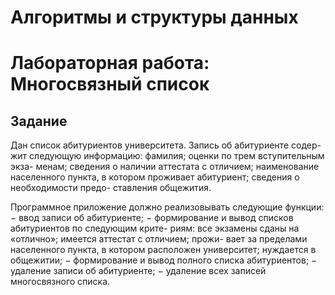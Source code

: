 # Алгоритмы и структуры данных

# Лабораторная работа: Многосвязный список

## Задание
Дан список абитуриентов университета. Запись об абитуриенте содер-
жит следующую информацию: фамилия; оценки по трем вступительным экза-
менам; сведения о наличии аттестата с отличием; наименование населенного
пункта, в котором проживает абитуриент; сведения о необходимости предо-
ставления общежития.

  Программное приложение должно реализовывать следующие функции:
    − ввод записи об абитуриенте;
    − формирование и вывод списков абитуриентов по следующим крите-
    риям: все экзамены сданы на «отлично»; имеется аттестат с отличием; прожи-
    вает за пределами населенного пункта, в котором расположен университет;
    нуждается в общежитии;
   − формирование и вывод полного списка абитуриентов;
   − удаление записи об абитуриенте;
   − удаление всех записей многосвязного списка.

